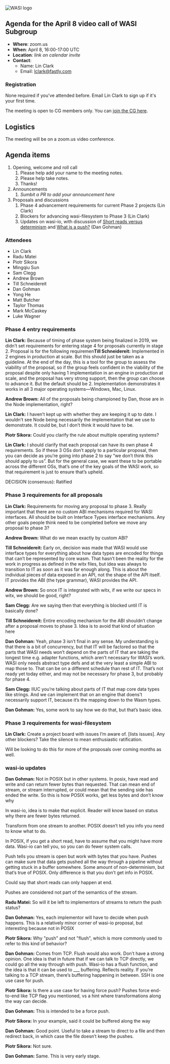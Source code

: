 ![WASI logo](/WASI.png)

## Agenda for the April 8 video call of WASI Subgroup

- **Where**: zoom.us
- **When**: April 8, 16:00-17:00 UTC
- **Location**: *link on calendar invite*
- **Contact**:
    - Name: Lin Clark
    - Email: lclark@fastly.com

### Registration

None required if you've attended before. Email Lin Clark to sign up if it's your first time. 

The meeting is open to CG members only. You can [join the CG here](https://www.w3.org/community/webassembly/).

## Logistics

The meeting will be on a zoom.us video conference.

## Agenda items

1. Opening, welcome and roll call
    1. Please help add your name to the meeting notes.
    1. Please help take notes.
    1. Thanks!
1. Announcements
    1. _Sumbit a PR to add your announcement here_
1. Proposals and discussions
    1. Phase 4 advancement requirements for current Phase 2 projects (Lin Clark)
    2. Blockers for advancing wasi-filesystem to Phase 3 (Lin Clark)
    3. Updates on wasi-io, with discussion of [Short reads versus determinism](https://github.com/WebAssembly/wasi-io/issues/7) and [What is a push?](https://github.com/WebAssembly/wasi-io/issues/9) (Dan Gohman)

### Attendees
- Lin Clark
- Radu Matei
- Piotr Sikora
- Mingqiu Sun
- Sam Clegg
- Andrew Brown
- Till Schneidereit
- Dan Gohman
- Yong He
- Matt Butcher
- Taylor Thomas
- Mark McCaskey
- Luke Wagner

### Phase 4 entry requirements

**Lin Clark:** Because of timing of phase system being finalized in 2019, we didn’t set requirements for entering stage 4 for proposals currently in stage 2. Proposal is for the following requiremen**Till Schneidereit:**
Implemented in 2 engines in production at scale. But this should just be taken as a guideline. At the end of the day, this is a tool for the group to assess the viability of the proposal, so if the group feels confident in the viability of the proposal despite only having 1 implementation in an engine in production at scale, and the proposal has very strong support, then the group can choose to advance it. But the default should be 2.
Implementation demonstrates it works in all 3 major operating systems—Windows, Mac, Linux.

**Andrew Brown:** All of the proposals being championed by Dan, those are in the Node implementation, right?

**Lin Clark:** I haven’t kept up with whether they are keeping it up to date. I wouldn’t see Node being necessarily the implementation that we use to demonstrate. It could be, but I don’t think it would have to be.

**Piotr Sikora:** Could you clarify the rule about multiple operating systems?

**Lin Clark:** I should clarify that each proposal can have its own phase 4 requirements. So if these 3 OSs don’t apply to a particular proposal, then you can decide as you’re going into phase 2 to say “we don’t think this should apply to us”. But for the general case, we want these to be portable across the different OSs, that’s one of the key goals of the WASI work, so that requirement is just to ensure that’s upheld.

DECISION (consensus): Ratified

### Phase 3 requirements for all proposals

**Lin Clark:** Requirements for moving any proposal to phase 3. Really important that there are no custom ABI mechanisms required for WASI interfaces. All should be built on Interface Types interface mechanisms. Any other goals people think need to be completed before we move any proposal to phase 3?

**Andrew Brown:** What do we mean exactly by custom ABI?

**Till Schneidereit:** Early on, decision was made that WASI would use interface types for everything about how data types are encoded for things that can’t be represented by core wasm. That hasn’t been the reality for the work in progress as defined in the witx files, but idea was always to transition to IT as soon as it was far enough along. This is about the individual pieces of data exposed in an API, not the shape of the API itself. IT provides the ABI (the type grammar), WASI provides the API.

**Andrew Brown:** So once IT is integrated with witx, if we write our specs in witx, we should be good, right?

**Sam Clegg:** Are we saying then that everything is blocked until IT is basically done?

**Till Schneidereit:** Entire encoding mechanism for the ABI shouldn’t change after a proposal moves to phase 3. Idea is to avoid that kind of situation here

**Dan Gohman:** Yeah, phase 3 isn’t final in any sense. My understanding is that there is a bit of concurrency, but that IT will be factored so that the parts that WASI needs won’t depend on the parts of IT that are taking the longest time e.g. adapter functions, which aren’t necessary for WASI’s work. WASI only needs abstract type defs and at the very least a simple ABI to map those to. That can be on a different schedule than rest of IT. That’s not ready yet today either, and may not be necessary for phase 3, but probably for phase 4.

**Sam Clegg:** IIUC you’re talking about parts of IT that map core data types like strings. And we can implement that on an engine that doens’t necessarily support IT, because it’s the mapping down to the Wasm types.

**Dan Gohman:** Yes, some work to say how we do that, but that’s basic idea.

### Phase 3 requirements for wasi-filesystem

**Lin Clark:** Create a project board with issues I’m aware of. [lists issues]. Any other blockers? Take the silence to mean enthusiastic ratification.

Will be looking to do this for more of the proposals over coming months as well.

### wasi-io updates

**Dan Gohman:** Not in POSIX but in other systems. In posix, have read and write and can return fewer bytes than requested. That can mean end of stream, or stream interrupted, or could mean that the sending side has ended the write. So this is how POSIX works, get less bytes and don’t know why

In wasi-io, idea is to make that explicit. Reader will know based on status why there are fewer bytes returned. 

Transform from one stream to another. POSIX doesn’t tell you info you need to know what to do.

In POSIX, if you get a short read, have to assume that you might have more data. Wasi-io can tell you, so you can do fewer system calls.

Push tells you stream is open but work with bytes that you have. Pushes can make sure that data gets pushed all the way through a pipeline without getting stuck in a buffer somewhere. Some amount of non-determinism, but that’s true of POSIX. Only difference is that you don’t get info in POSIX.

Could say that short reads can only happen at end.

Pushes are considered not part of the semantics of the stream.

**Radu Matei:** So will it be left to implementors of streams to return the push status?

**Dan Gohman:** Yes, each implementor will have to decide when push happens. This is a relatively minor corner of wasi-io proposal, but interesting because not in POSIX

**Piotr Sikora:** Why "push" and not "flush", which is more commonly used to refer to this kind of behavior?

**Dan Gohman:** Comes from TCP. Flush would also work. Don’t have a strong opinion. One idea is that in future that if we can talk to TCP directly, we could go all the way through with push. Wasi-io has a flush function, and the idea is that it can be used to ___ buffering. Reflects reality. If you’re talking to a TCP stream, there’s buffering happening in between. SSH is one use case for push.

**Piotr Sikora:** Is there a use case for having force push? Pushes force end-to-end like TCP flag you mentioned, vs a hint where transformations along the way can decide.

**Dan Gohman:** This is intended to be a force push. 

**Piotr Sikora:** In your example, said it could be buffered along the way

**Dan Gohman:** Good point. Useful to take a stream to direct to a file and then redirect back, in which case the file doesn’t keep the pushes. 

**Piotr Sikora:** Not sure.

**Dan Gohman:** Same. This is very early stage.

